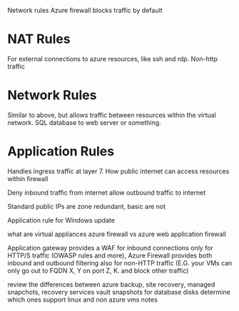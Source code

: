 Network rules
Azure firewall blocks traffic by default

# NAT Rules
For external connections to azure resources, like ssh and rdp. Non-http traffic
# Network Rules
Similar to above, but allows traffic between resources within the virtual network. SQL database to web server or something.
# Application Rules
Handles ingress traffic at layer 7. How public internet can access resources within firewall

Deny inbound traffic from internet
allow outbound traffic to internet

Standard public IPs are zone redundant, basic are not

Application rule for Windows update

what are virtual appliances
azure firewall vs azure web application firewall

Application gateway provides a WAF for inbound connections only for HTTP/S traffic (OWASP rules and more), Azure Firewall provides both inbound and outbound filtering also for non-HTTP traffic (E.G. your VMs can only go out to FQDN X, Y on port Z, K. and block other traffic)


review the differences between azure backup, site recovery, managed snapchots, recovery services vault
snapshots for database disks
determine which ones support linux and non azure vms
notes